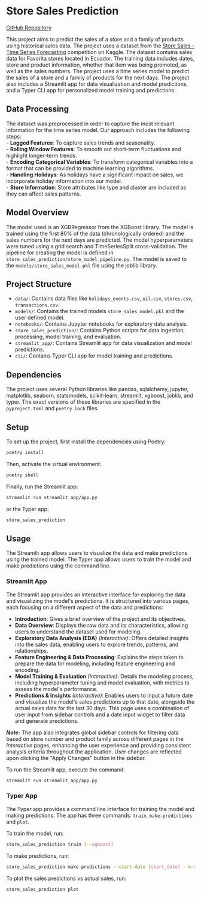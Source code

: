 # Store Sales Prediction
[GitHub Repository](https://github.com/baltasarcarrasco/StoreSalesPrediction.git)


This project aims to predict the sales of a store and a family of products using historical sales data. The project uses a dataset from the [Store Sales - Time Series Forecasting](https://www.kaggle.com/competitions/store-sales-time-series-forecasting/overview) competition on Kaggle. The dataset contains sales data for Favorita stores located in Ecuador. The training data includes dates, store and product information, whether that item was being promoted, as well as the sales numbers. The project uses a time series model to predict the sales of a store and a family of products for the next days. The project also includes a Streamlit app for data visualization and model predictions, and a Typer CLI app for personalized model training and predictions.

## Data Processing
The dataset was preprocessed in order to capture the most relevant information for the time series model. 
Our approach includes the following steps:  
    - **Lagged Features**: To capture sales trends and seasonality.  
    - **Rolling Window Features**: To smooth out short-term fluctuations and highlight longer-term trends.  
    - **Encoding Categorical Variables**: To transform categorical variables into a format that can be provided to machine learning algorithms.  
    - **Handling Holidays**: As holidays have a significant impact on sales, we incorporate holiday information into our model.  
    - **Store Information**: Store attributes like type and cluster are included as they can affect sales patterns.  

## Model Overview

The model used is an XGBRegressor from the XGBoost library. The model is trained using the first 80% of the data (chronologically ordered) and the sales numbers for the next days are predicted. The model hyperparameters were tuned using a grid search and TimeSeriesSplit cross-validation. The pipeline for creating the model is defined in `store_sales_prediction/store_model_pipeline.py`. The model is saved to the `models/store_sales_model.pkl` file using the joblib library.

## Project Structure

- `data/`: Contains data files like `holidays_events.csv`, `oil.csv`, `stores.csv`, `transactions.csv`.
- `models/`: Contains the trained models `store_sales_model.pkl` and the user defined model.
- `notebooks/`: Contains Jupyter notebooks for exploratory data analysis.
- `store_sales_prediction/`: Contains Python scripts for data ingestion, processing, model training, and evaluation.
- `streamlit_app/`: Contains Streamlit app for data visualization and model predictions.
- `cli/`: Contains Typer CLI app for model training and predictions.

## Dependencies

The project uses several Python libraries like pandas, sqlalchemy, jupyter, matplotlib, seaborn, statsmodels, scikit-learn, streamlit, xgboost, joblib, and typer. The exact versions of these libraries are specified in the `pyproject.toml` and `poetry.lock` files.

## Setup

To set up the project, first install the dependencies using Poetry:

```sh
poetry install
```
    
Then, activate the virtual environment:

```sh
poetry shell
```

Finally, run the Streamlit app:

```sh
streamlit run streamlit_app/app.py
```

or the Typer app:

```sh
store_sales_prediction
```

## Usage

The Streamlit app allows users to visualize the data and make predictions using the trained model. The Typer app allows users to train the model and make predictions using the command line.

### Streamlit App

The Streamlit app provides an interactive interface for exploring the data and visualizing the model's predictions. It is structured into various pages, each focusing on a different aspect of the data and predictions:

- **Introduction**: Gives a brief overview of the project and its objectives.
- **Data Overview**: Displays the raw data and its characteristics, allowing users to understand the dataset used for modeling.
- **Exploratory Data Analysis (EDA)** *(Interactive)*: Offers detailed insights into the sales data, enabling users to explore trends, patterns, and relationships.
- **Feature Engineering & Data Processing**: Explains the steps taken to prepare the data for modeling, including feature engineering and encoding.
- **Model Training & Evaluation** *(Interactive)*: Details the modeling process, including hyperparameter tuning and model evaluation, with metrics to assess the model's performance.
- **Predictions & Insights** *(Interactive)*: Enables users to input a future date and visualize the model's sales predictions up to that date, alongside the actual sales data for the last 30 days. This page uses a combination of user input from sidebar controls and a date input widget to filter data and generate predictions.

***Note:*** The app also integrates global sidebar controls for filtering data based on store number and product family across different pages in the *Interactive* pages, enhancing the user experience and providing consistent analysis criteria throughout the application. User changes are reflected upon clicking the "Apply Changes" button in the sidebar.

To run the Streamlit app, execute the command:

```sh
streamlit run streamlit_app/app.py
```
### Typer App

The Typer app provides a command line interface for training the model and making predictions. The app has three commands: `train`, `make-predictions` and `plot`.

To train the model, run:

```sh
store_sales_prediction train [--xgboost]
```

To make predictions, run:

```sh
store_sales_prediction make-predictions --start-date [start_date] --n-days [n_days]
```

To plot the sales predictions vs actual sales, run:

```sh
store_sales_prediction plot
```


